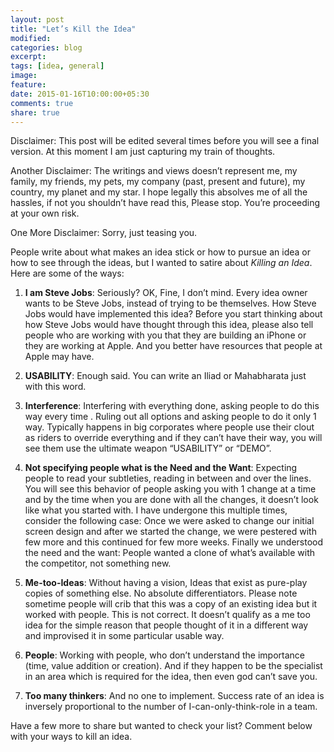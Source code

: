 ```yaml
---
layout: post
title: "Let’s Kill the Idea"
modified:
categories: blog
excerpt:
tags: [idea, general]
image:
feature:
date: 2015-01-16T10:00:00+05:30
comments: true
share: true
---
```

Disclaimer: This post will be edited several times before you will see a final version. At this moment I am just capturing my train of thoughts.

Another Disclaimer: The writings and views doesn’t represent me, my family, my friends, my pets, my company (past, present and future), my country, my planet and my star. I hope legally this absolves me of all the hassles, if not you shouldn’t have read this, Please stop. You’re proceeding at your own risk.

One More Disclaimer: Sorry, just teasing you.

People write about what makes an idea stick or how to pursue an idea or how to see through the ideas, but I wanted to satire about _Killing an Idea_. Here are some of the ways:

1) **I am Steve Jobs**: Seriously? OK, Fine, I don’t mind. Every idea owner wants to be Steve Jobs, instead of trying to be themselves. How Steve Jobs would have implemented this idea? Before you start thinking about how Steve Jobs would have thought through this idea, please also tell people who are working with you that they are building an iPhone or they are working at Apple. And you better have resources that people at Apple may have.

2) **USABILITY**: Enough said. You can write an Iliad or Mahabharata just with this word.

3) **Interference**: Interfering with everything done, asking people to do this way every time . Ruling out all options and asking people to do it only 1 way. Typically happens in big corporates where people use their clout as riders to override everything and if they can’t have their way, you will see them use the ultimate weapon “USABILITY” or “DEMO”.

4) **Not specifying people what is the Need and the Want**: Expecting people to read your subtleties, reading in between and over the lines. You will see this behavior of  people asking you with 1 change at a time and by the time when you are done with all the changes, it doesn’t look like what you started with. I have undergone this multiple times, consider the following case: Once we were asked to change our initial screen design and after we started the change, we were pestered with few more and this continued for few more weeks. Finally we understood the need and the want: People wanted a clone of what’s available with the competitor, not something new.

5) **Me-too-Ideas**: Without having a vision, Ideas that exist as pure-play copies of something else. No absolute differentiators. Please note sometime people will crib that this was a copy of an existing idea but it worked with people. This is not correct. It doesn’t qualify as a me too idea for the simple reason that people thought of it in a different way and improvised it in some particular usable way.

6) **People**: Working with people, who don’t understand the importance (time, value addition or creation). And if they happen to be the specialist in an area which is required for the idea, then even god can’t save you.

7) **Too many thinkers**: And no one to implement. Success rate of an idea is inversely proportional to the number of I-can-only-think-role in a team.

Have a few more to share but wanted to check your list? Comment below with your ways to kill an idea.
